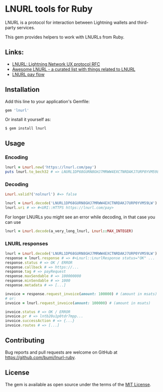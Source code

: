 # LNURL tools for Ruby

LNURL is a protocol for interaction between Lightning wallets and third-party services.

This gem provides helpers to work with LNURLs from Ruby.


## Links:

* [LNURL: Lightning Network UX protocol RFC](https://github.com/btcontract/lnurl-rfc)
* [Awesome LNURL - a curated list with things related to LNURL](https://github.com/fiatjaf/awesome-lnurl)
* [LNURL pay flow](https://xn--57h.bigsun.xyz/lnurl-pay-flow.txt)


## Installation

Add this line to your application's Gemfile:

```ruby
gem 'lnurl'
```

Or install it yourself as:

    $ gem install lnurl

## Usage

### Encoding

```ruby
lnurl = Lnurl.new('https://lnurl.com/pay')
puts lnurl.to_bech32 # => LNURL1DP68GURN8GHJ7MRWW4EXCTNRDAKJ7URP0YVM59LW
```

### Decoding

```ruby
Lnurl.valid?('nolnurl') #=> false

lnurl = Lnurl.decode('LNURL1DP68GURN8GHJ7MRWW4EXCTNRDAKJ7URP0YVM59LW')
lnurl.uri # => #<URI::HTTPS https://lnurl.com/pay>
```

For longer LNURLs you might see an error while decoding, in that case you can use
```ruby
lnurl = Lnurl.decode(a_very_long_lnurl, Lnurl::MAX_INTEGER)
```


### LNURL responses

```ruby
lnurl = Lnurl.decode('LNURL1DP68GURN8GHJ7MRWW4EXCTNRDAKJ7URP0YVM59LW')
response = lnurl.response # => #<Lnurl::LnurlResponse status="OK" ...
response.status # => OK / ERROR
response.callback # => https://...
response.tag # => payRequest
response.maxSendable # => 100000000
response.minSendable # => 1000
response.metadata # => [...]

invoice = response.request_invoice(amount: 100000) # (amount in msats) #<Lnurl::InvoiceResponse status="OK"
# or:
invoice = lnurl.request_invoice(amount: 100000) # (amount in msats)

invoice.status # => OK / ERROR
invoice.pr # => lntb20u1p0tdr7mpp...
invoice.successAction # => {...}
invoice.routes # => [...]

```


## Contributing

Bug reports and pull requests are welcome on GitHub at https://github.com/bumi/lnurl-ruby.


## License

The gem is available as open source under the terms of the [MIT License](https://opensource.org/licenses/MIT).
